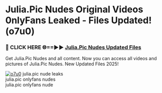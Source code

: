 # Julia.Pic Nudes Original Videos 0nlyFans Leaked - Files Updated! (o7u0)

<h3>🔴 CLICK HERE 🌐==►► <a href="https://tinyurl.com/4mcuefdz" rel="nofollow">Julia.Pic Nudes Updated Files</a></h3>

Get Julia.Pic Nudes and all content. Now you can access all videos and pictures of Julia.Pic Nudes. New Updated Files 2025!

[![o7u0](https://i.imgur.com/StAQSOY.gif)](https://tinyurl.com/4mcuefdz)
julia.pic nude leaks<br>
julia.pic onlyfans nudes<br>
julia.pic onlyfans nude